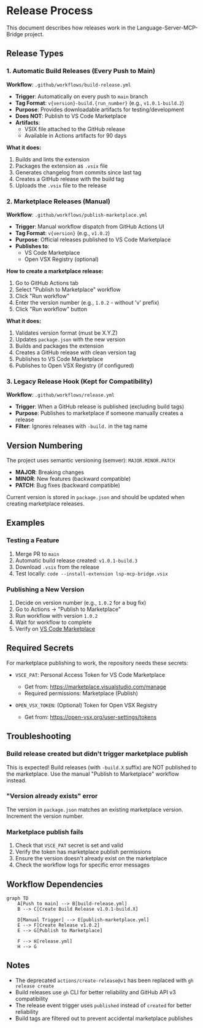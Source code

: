 # Release Process

This document describes how releases work in the Language-Server-MCP-Bridge project.

## Release Types

### 1. Automatic Build Releases (Every Push to Main)

**Workflow**: `.github/workflows/build-release.yml`

- **Trigger**: Automatically on every push to `main` branch
- **Tag Format**: `v{version}-build.{run_number}` (e.g., `v1.0.1-build.2`)
- **Purpose**: Provides downloadable artifacts for testing/development
- **Does NOT**: Publish to VS Code Marketplace
- **Artifacts**: 
  - VSIX file attached to the GitHub release
  - Available in Actions artifacts for 90 days

**What it does:**
1. Builds and lints the extension
2. Packages the extension as `.vsix` file
3. Generates changelog from commits since last tag
4. Creates a GitHub release with the build tag
5. Uploads the `.vsix` file to the release

### 2. Marketplace Releases (Manual)

**Workflow**: `.github/workflows/publish-marketplace.yml`

- **Trigger**: Manual workflow dispatch from GitHub Actions UI
- **Tag Format**: `v{version}` (e.g., `v1.0.2`)
- **Purpose**: Official releases published to VS Code Marketplace
- **Publishes to**: 
  - VS Code Marketplace
  - Open VSX Registry (optional)

**How to create a marketplace release:**

1. Go to GitHub Actions tab
2. Select "Publish to Marketplace" workflow
3. Click "Run workflow"
4. Enter the version number (e.g., `1.0.2` - without 'v' prefix)
5. Click "Run workflow" button

**What it does:**
1. Validates version format (must be X.Y.Z)
2. Updates `package.json` with the new version
3. Builds and packages the extension
4. Creates a GitHub release with clean version tag
5. Publishes to VS Code Marketplace
6. Publishes to Open VSX Registry (if configured)

### 3. Legacy Release Hook (Kept for Compatibility)

**Workflow**: `.github/workflows/release.yml`

- **Trigger**: When a GitHub release is published (excluding build tags)
- **Purpose**: Publishes to marketplace if someone manually creates a release
- **Filter**: Ignores releases with `-build.` in the tag name

## Version Numbering

The project uses semantic versioning (semver): `MAJOR.MINOR.PATCH`

- **MAJOR**: Breaking changes
- **MINOR**: New features (backward compatible)
- **PATCH**: Bug fixes (backward compatible)

Current version is stored in `package.json` and should be updated when creating marketplace releases.

## Examples

### Testing a Feature
1. Merge PR to `main`
2. Automatic build release created: `v1.0.1-build.3`
3. Download `.vsix` from the release
4. Test locally: `code --install-extension lsp-mcp-bridge.vsix`

### Publishing a New Version
1. Decide on version number (e.g., `1.0.2` for a bug fix)
2. Go to Actions → "Publish to Marketplace"
3. Run workflow with version `1.0.2`
4. Wait for workflow to complete
5. Verify on [VS Code Marketplace](https://marketplace.visualstudio.com/items?itemName=sehejjain.lsp-mcp-bridge)

## Required Secrets

For marketplace publishing to work, the repository needs these secrets:

- `VSCE_PAT`: Personal Access Token for VS Code Marketplace
  - Get from: https://marketplace.visualstudio.com/manage
  - Required permissions: Marketplace (Publish)
  
- `OPEN_VSX_TOKEN`: (Optional) Token for Open VSX Registry
  - Get from: https://open-vsx.org/user-settings/tokens

## Troubleshooting

### Build release created but didn't trigger marketplace publish
This is expected! Build releases (with `-build.X` suffix) are NOT published to the marketplace. Use the manual "Publish to Marketplace" workflow instead.

### "Version already exists" error
The version in `package.json` matches an existing marketplace version. Increment the version number.

### Marketplace publish fails
1. Check that `VSCE_PAT` secret is set and valid
2. Verify the token has marketplace publish permissions
3. Ensure the version doesn't already exist on the marketplace
4. Check the workflow logs for specific error messages

## Workflow Dependencies

```mermaid
graph TD
    A[Push to main] --> B[build-release.yml]
    B --> C[Create Build Release v1.0.1-build.X]
    
    D[Manual Trigger] --> E[publish-marketplace.yml]
    E --> F[Create Release v1.0.2]
    E --> G[Publish to Marketplace]
    
    F --> H[release.yml]
    H --> G
```

## Notes

- The deprecated `actions/create-release@v1` has been replaced with `gh release create`
- Build releases use `gh` CLI for better reliability and GitHub API v3 compatibility
- The release event trigger uses `published` instead of `created` for better reliability
- Build tags are filtered out to prevent accidental marketplace publishes
